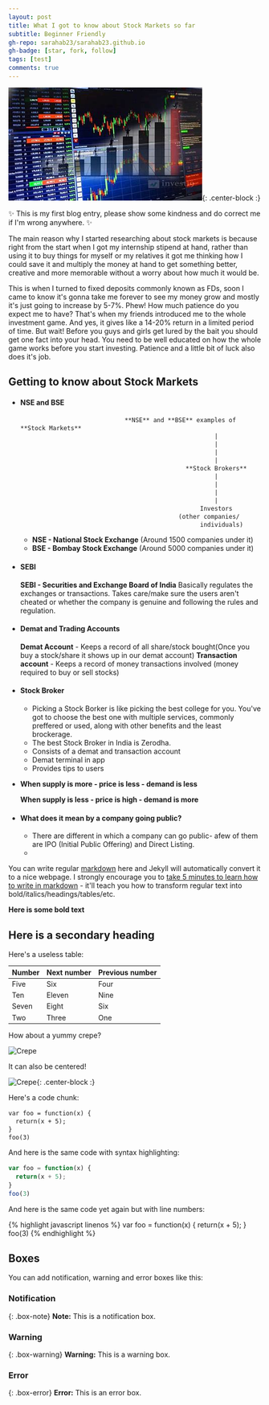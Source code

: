 ```yaml
---
layout: post
title: What I got to know about Stock Markets so far  
subtitle: Beginner Friendly
gh-repo: sarahab23/sarahab23.github.io
gh-badge: [star, fork, follow]
tags: [test]
comments: true
---
```






![Stock Market](https://github.com/sarahab23/sarahab23.github.io/blob/master/img/stock-markets.jpg){: .center-block :}

✨ This is my first blog entry, please show some kindness and do correct me if I'm wrong anywhere. ✨

The main reason why I started researching about stock markets is because right from the start when I got my internship stipend at hand, rather than using it to buy things for myself or my relatives it got me thinking how I could save it and multiply the money at hand to get something better, creative and more memorable without a worry about how much it would be. 

This is when I turned to fixed deposits commonly known as FDs, soon I came to know it's gonna take me forever to see my money grow and mostly it's just going to increase by 5-7%. Phew! How much patience do you expect me to have? That's when my friends introduced me to the whole investment game. And yes, it gives like a 14-20% return in a limited period of time. But wait! Before you guys and girls get lured by the bait you should get one fact into your head. You need to be well educated on how the whole game works before you start investing. Patience and a little bit of luck also does it's job.


## Getting to know about Stock Markets

* #### NSE and BSE
                                   **NSE** and **BSE** examples of **Stock Markets**
                                                            |
                                                            |
                                                            |
                                                            |
                                                    **Stock Brokers**
                                                            |
                                                            |
                                                            |
                                                            |
                                                        Investors
                                                  (other companies/
                                                        individuals)
  * **NSE - National Stock Exchange** (Around 1500 companies under it)
  *  **BSE - Bombay Stock Exchange** (Around 5000 companies under it)
* #### SEBI
  **SEBI - Securities and Exchange Board of India** Basically regulates the exchanges or transactions. Takes care/make sure the users aren't cheated or whether the company is genuine and following the rules and regulation.
* #### Demat and Trading Accounts
  **Demat Account** - Keeps a record of all share/stock bought(Once you buy a stock/share it shows up in our demat account)
  **Transaction account** - Keeps a record of money transactions involved (money required to buy or sell stocks)
* #### Stock Broker
  - Picking a Stock Borker is like picking the best college for you. You've got to choose the best one with multiple services, commonly preffered or used, along with other benefits and the least brockerage. 
  - The best Stock Broker in India is Zerodha.
  - Consists of a demat and transaction account
  - Demat terminal in app
  - Provides tips to users  
* **When supply is more - price is less - demand is less**

  **When supply is less - price is high - demand is more**
* #### What does it mean by a company going public?
  - There are different in which a company can go public- afew of them are IPO (Initial Public Offering) and Direct Listing.
  - 







You can write regular [markdown](http://markdowntutorial.com/) here and Jekyll will automatically convert it to a nice webpage.  I strongly encourage you to [take 5 minutes to learn how to write in markdown](http://markdowntutorial.com/) - it'll teach you how to transform regular text into bold/italics/headings/tables/etc.

**Here is some bold text**

## Here is a secondary heading

Here's a useless table:

| Number | Next number | Previous number |
| :------ |:--- | :--- |
| Five | Six | Four |
| Ten | Eleven | Nine |
| Seven | Eight | Six |
| Two | Three | One |


How about a yummy crepe?

![Crepe](https://s3-media3.fl.yelpcdn.com/bphoto/cQ1Yoa75m2yUFFbY2xwuqw/348s.jpg)

It can also be centered!

![Crepe](https://s3-media3.fl.yelpcdn.com/bphoto/cQ1Yoa75m2yUFFbY2xwuqw/348s.jpg){: .center-block :}

Here's a code chunk:

~~~
var foo = function(x) {
  return(x + 5);
}
foo(3)
~~~

And here is the same code with syntax highlighting:

```javascript
var foo = function(x) {
  return(x + 5);
}
foo(3)
```

And here is the same code yet again but with line numbers:

{% highlight javascript linenos %}
var foo = function(x) {
  return(x + 5);
}
foo(3)
{% endhighlight %}

## Boxes
You can add notification, warning and error boxes like this:

### Notification

{: .box-note}
**Note:** This is a notification box.

### Warning

{: .box-warning}
**Warning:** This is a warning box.

### Error

{: .box-error}
**Error:** This is an error box.
